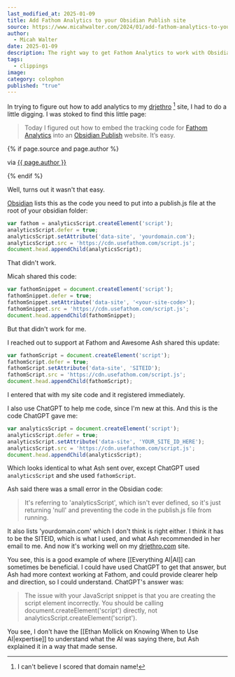 ```yaml
---
last_modified_at: 2025-01-09
title: Add Fathom Analytics to your Obsidian Publish site
source: https://www.micahwalter.com/2024/01/add-fathom-analytics-to-your-obsidian-publish-site/
author:
  - Micah Walter
date: 2025-01-09
description: The right way to get Fathom Analytics to work with Obsidian's Publish plugin.
tags:
  - clippings
image: 
category: colophon
published: "true"
---
```

In trying to figure out how to add analytics to my [drjethro](https://drjethro.com) [^1] site, I had to do a little digging. I was stoked to find this little page: 
> Today I figured out how to embed the tracking code for [Fathom Analytics](https://usefathom.com/) into an [Obsidian Publish](https://obsidian.md/publish) website. It’s easy.

{% if page.source and page.author %}
  <p>via <a href="{{ page.source }}">{{ page.author }}</a></p>
{% endif %}

Well, turns out it wasn't that easy. 

[Obsidian](https://help.obsidian.md/Obsidian+Publish/Analytics) lists this as the code you need to put into a publish.js file at the root of your obsidian folder: 

```javascript
var fathom = analyticsScript.createElement('script');
analyticsScript.defer = true;
analyticsScript.setAttribute('data-site', 'yourdomain.com');
analyticsScript.src = 'https://cdn.usefathom.com/script.js';
document.head.appendChild(analyticsScript);
```
That didn't work. 

Micah shared this code: 

```javascript
var fathomSnippet = document.createElement('script');
fathomSnippet.defer = true;
fathomSnippet.setAttribute('data-site', '<your-site-code>');
fathomSnippet.src = 'https://cdn.usefathom.com/script.js';
document.head.appendChild(fathomSnippet);
```

But that didn't work for me. 

I reached out to support at Fathom and Awesome Ash shared this update: 

```javascript
var fathomScript = document.createElement('script');
fathomScript.defer = true;
fathomScript.setAttribute('data-site', 'SITEID');
fathomScript.src = 'https://cdn.usefathom.com/script.js';
document.head.appendChild(fathomScript);
```

I entered that with my site code and it registered immediately. 

I also use ChatGPT to help me code, since I'm new at this. And this is the code ChatGPT gave me: 

```javascript
var analyticsScript = document.createElement('script');
analyticsScript.defer = true;
analyticsScript.setAttribute('data-site', 'YOUR_SITE_ID_HERE');
analyticsScript.src = 'https://cdn.usefathom.com/script.js';
document.head.appendChild(analyticsScript);
```

Which looks identical to what Ash sent over, except ChatGPT used `analyticsScript` and she used `fathomScript`. 

Ash said there was a small error in the Obsidian code:

> It's referring to 'analyticsScript', which isn't ever defined, so it's just returning 'null' and preventing the code in the publish.js file from running.

It also lists 'yourdomain.com' which I don't think is right either. I think it has to be the SITEID, which is what I used, and what Ash recommended in her email to me. And now it's working well on my [drjethro.com](https://drjethro.com) site. 

You see, this is a good example of where [[Everything AI|AI]] can sometimes be beneficial. I could have used ChatGPT to get that answer, but Ash had more context working at Fathom, and could provide clearer help and direction, so I could understand. ChatGPT's answer was: 

> The issue with your JavaScript snippet is that you are creating the script element incorrectly. You should be calling document.createElement('script') directly, not analyticsScript.createElement('script').

You see, I don't have the [[Ethan Mollick on Knowing When to Use AI|expertise]] to understand what the AI was saying there, but Ash explained it in a way that made sense. 

[^1]: I can't believe I scored that domain name!